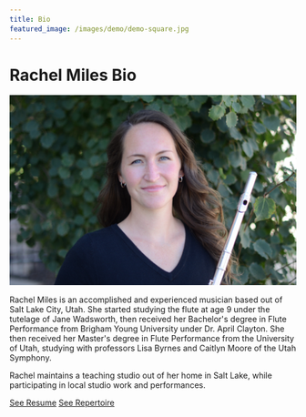 ```yaml
---
title: Bio
featured_image: /images/demo/demo-square.jpg
---
```

# Rachel Miles Bio

![](/images/headshot3.jpg)

Rachel Miles is an accomplished and experienced musician based out of Salt Lake City, Utah. She started studying the flute at age 9 under the tutelage of Jane Wadsworth, then received her Bachelor's degree in Flute Performance from Brigham Young University under Dr. April Clayton. She then received her Master's degree in Flute Performance from the University of Utah, studying with professors Lisa Byrnes and Caitlyn Moore of the Utah Symphony. 

Rachel maintains a teaching studio out of her home in Salt Lake, while participating in local studio work and performances. 

<a href="/resume" class="button ">See Resume</a> <a href="/repertoire" class="button">See Repertoire</a>